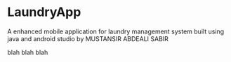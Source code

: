 # LaundryApp
A enhanced mobile application for laundry management system built using java and android studio by 
MUSTANSIR ABDEALI SABIR


blah blah blah